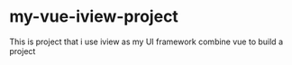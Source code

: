 # my-vue-iview-project
This is project that i use iview as my UI framework combine vue to build a project
